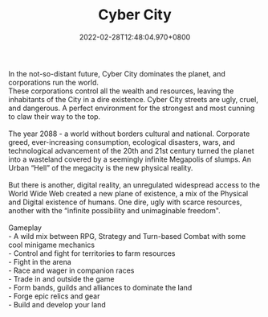 ﻿---
title: "Cyber City"
description: "RPG set in a futuristic cyberpunk megapolis"
lead: "RPG set in a futuristic cyberpunk megapolis"
date: 2022-02-28T12:48:04.970+0800
lastmod: 2022-02-28T12:48:04.970+0800
draft: false
featuredImage: ["100_cyber-city.jpg"]
score: "133"
status: "Development"
blockchain: ["Other"]
nft_support: "Yes"
free_to_play: "NFT"
play_to_earn: ["NFT","Crypto"]
website: "https://cybercity.game/genesis?utm_source=PlayToEarn.net&utm_medium=organic&utm_campaign=gamepage"
twitter: "https://twitter.com/CyberCityInc"
discord: "https://discord.com/invite/UVmCgPFCxV"
telegram: 
github: 
youtube: 
twitch: 
facebook: 
instagram: 
reddit: 
medium: "https://medium.com/@cybercitygame"
steam: 
gitbook: "https://docs.cybercity.game/game-details/gameplay"
googleplay: 
appstore: 

  
    
categories: ["games"]
games: ["PVP","RPG","Turn-based"]
toc: false
pinned: false
weight: 
---
In the not-so-distant future, Cyber City dominates the planet, and corporations run the world.<br> These corporations control all the wealth and resources, leaving the inhabitants of the City in a dire existence. Cyber City streets are ugly, cruel, and dangerous. A perfect environment for the strongest and most cunning to claw their way to the top.<br> <br> The year 2088 - a world without borders cultural and national. Corporate greed, ever-increasing consumption, ecological disasters, wars, and technological advancement of the 20th and 21st century turned the planet into a wasteland covered by a seemingly infinite Megapolis of slumps. An Urban “Hell” of the megacity is the new physical reality. <br> <br> But there is another, digital reality, an unregulated widespread access to the World Wide Web created a new plane of existence, a mix of the Physical and Digital existence of humans. One dire, ugly with scarce resources, another with the “infinite possibility and unimaginable freedom". <br> <br> Gameplay<br> - A wild mix between RPG, Strategy and Turn-based Combat with some cool minigame mechanics<br> - Control and fight for territories to farm resources<br> - Fight in the arena<br> - Race and wager in companion races<br> - Trade in and outside the game<br> - Form bands, guilds and alliances to dominate the land<br> - Forge epic relics and gear<br> - Build and develop your land